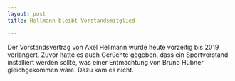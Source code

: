 ```yaml
---
layout: post
title: Hellmann bleibt Vorstandsmitglied

---
```


Der Vorstandsvertrag von Axel Hellmann wurde heute vorzeitig bis 2019 verlängert. Zuvor hatte es auch Gerüchte gegeben, dass ein Sportvorstand installiert werden sollte, was einer Entmachtung von Bruno Hübner gleichgekommen wäre. Dazu kam es nicht.


